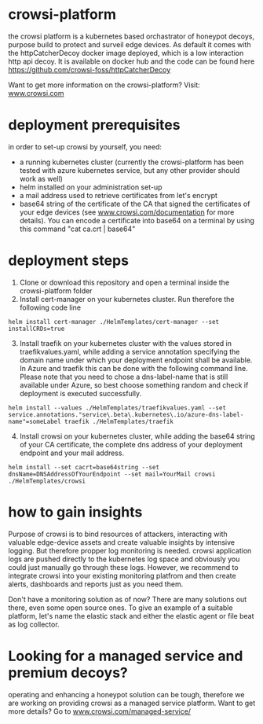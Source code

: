 # crowsi-platform
the crowsi platform is a kubernetes based orchastrator of honeypot decoys, purpose build to protect and surveil edge devices. As default it comes with the httpCatcherDecoy docker image deployed, which is a low interaction http api decoy.
It is available on docker hub and the code can be found here 
https://github.com/crowsi-foss/httpCatcherDecoy

Want to get more information on the crowsi-platform? Visit:
www.crowsi.com

# deployment prerequisites
in order to set-up crowsi by yourself, you need:
- a running kubernetes cluster (currently the crowsi-platform has been tested with azure kubernetes service, but any other provider should work as well)
- helm installed on your administration set-up
- a mail address used to retrieve certificates from let's encrypt
- base64 string of the certificate of the CA that signed the certificates of your edge devices (see www.crowsi.com/documentation for more details). You can encode a certificate into base64 on a terminal by using this command "cat ca.crt | base64"


# deployment steps
1. Clone or download this repository and open a terminal inside the crowsi-platform folder
2. Install cert-manager on your kubernetes cluster. Run therefore the following code line

`helm install cert-manager ./HelmTemplates/cert-manager --set installCRDs=true`
   
3. Install traefik on your kubernetes cluster with the values stored in traefikvalues.yaml, while adding a service annotation specifying the domain name under which your deployment endpoint shall be available. In Azure and traefik this can be done with the following command line. Please note that you need to chose a dns-label-name that is still available under Azure, so best choose something random and check if deployment is executed successfully. 

`helm install --values ./HelmTemplates/traefikvalues.yaml --set service.annotations."service\.beta\.kubernetes\.io/azure-dns-label-name"=someLabel traefik ./HelmTemplates/traefik`


4. Install crowsi on your kubernetes cluster, while adding the base64 string of your CA certificate, the complete dns address of your deployment endpoint and your mail address.

`helm install --set cacrt=base64string --set dnsName=DNSAddressOfYourEndpoint --set mail=YourMail crowsi ./HelmTemplates/crowsi`



# how to gain insights
Purpose of crowsi is to bind resources of attackers, interacting with valuable edge-device assets and create valuable insights by intensive logging. 
But therefore propper log monitoring is needed.
crowsi application logs are pushed directly to the kubernetes log space and obviously you could just manually go through these logs. However, we recommend to integrate crowsi into your existing monitoring platfrom and then create alerts, dashboards and reports just as you need them.

Don't have a monitoring solution as of now?
There are many solutions out there, even some open source ones. To give an example of a suitable platform, let's name the elastic stack and either the elastic agent or file beat as log collector. 


# Looking for a managed service and premium decoys?
operating and enhancing a honeypot solution can be tough, therefore we are working on providing crowsi as a managed service platform.
Want to get more details? Go to www.crowsi.com/managed-service/



